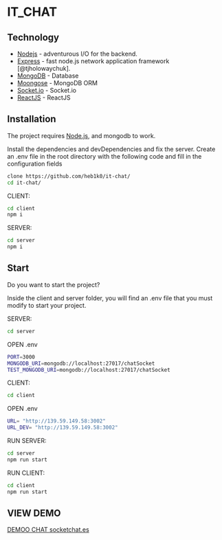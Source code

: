 # IT_CHAT

## Technology

- [Nodejs](https://nodejs.org/en/) - adventurous I/O for the backend.
- [Express](https://expressjs.com/es/) - fast node.js network application framework [@tjholowaychuk].
- [MongoDB](https://www.mongodb.com/es) - Database 
- [Moongose](https://mongoosejs.com/) - MongoDB ORM
- [Socket.io](https://socket.io/) - Socket.io
- [ReactJS](https://es.reactjs.org/) - ReactJS

## Installation

The project requires [Node.js](https://nodejs.org/), and mongodb to work.

Install the dependencies and devDependencies and fix the server.
Create an .env file in the root directory with the following code and fill in the configuration fields


```sh
clone https://github.com/heb1k0/it-chat/
cd it-chat/
```
CLIENT:
```sh
cd client
npm i
```

SERVER:

```sh
cd server
npm i
```


## Start

Do you want to start the project?

Inside the client and server folder, you will find an .env file that you must modify to start your project.

SERVER:

```sh
cd server
```
OPEN .env

````sh
PORT=3000
MONGODB_URI=mongodb://localhost:27017/chatSocket
TEST_MONGODB_URI=mongodb://localhost:27017/chatSocket
``````

CLIENT:

```sh
cd client
```
OPEN .env

````sh
URL= "http://139.59.149.58:3002"
URL_DEV= "http://139.59.149.58:3002"
``````
RUN SERVER:

````sh
cd server
npm run start
``````
RUN CLIENT:

````sh
cd client
npm run start
``````
## VIEW DEMO

[DEMOO CHAT socketchat.es](https://www.socketchat.es)
